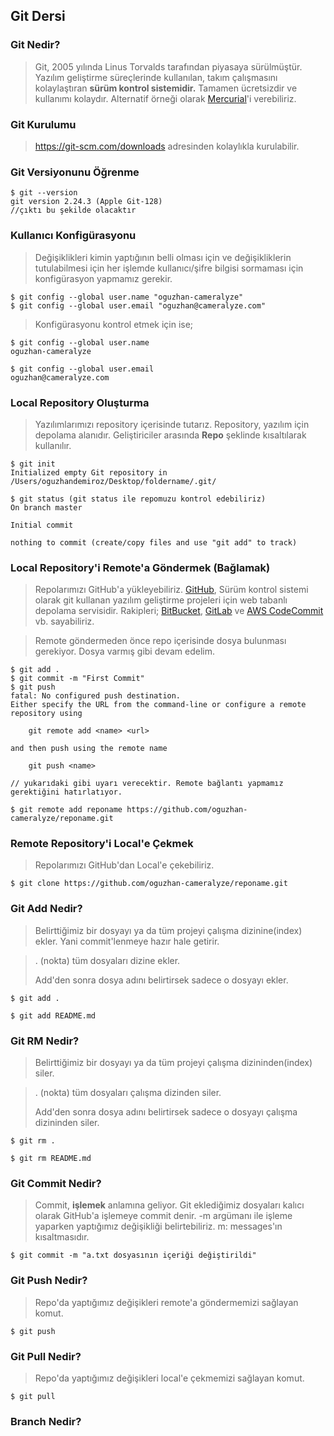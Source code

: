 ## Git Dersi


### Git Nedir?
> Git, 2005 yılında Linus Torvalds tarafından piyasaya sürülmüştür. Yazılım geliştirme süreçlerinde kullanılan, takım çalışmasını kolaylaştıran **sürüm kontrol sistemidir.** Tamamen ücretsizdir ve kullanımı kolaydır. Alternatif örneği olarak [Mercurial](https://www.mercurial-scm.org/about)'i verebiliriz.


### Git Kurulumu
> https://git-scm.com/downloads adresinden kolaylıkla kurulabilir.


### Git Versiyonunu Öğrenme
    $ git --version
    git version 2.24.3 (Apple Git-128)
    //çıktı bu şekilde olacaktır


### Kullanıcı Konfigürasyonu
> Değişiklikleri kimin yaptığının belli olması için ve değişikliklerin tutulabilmesi için her işlemde kullanıcı/şifre bilgisi sormaması için konfigürasyon yapmamız gerekir.

    $ git config --global user.name "oguzhan-cameralyze"
    $ git config --global user.email "oguzhan@cameralyze.com"

> Konfigürasyonu kontrol etmek için ise;

    $ git config --global user.name
    oguzhan-cameralyze

    $ git config --global user.email
    oguzhan@cameralyze.com


### Local Repository Oluşturma
> Yazılımlarımızı repository içerisinde tutarız. Repository, yazılım için depolama alanıdır. Geliştiriciler arasında **Repo** şeklinde kısaltılarak kullanılır.

    $ git init
    Initialized empty Git repository in /Users/oguzhandemiroz/Desktop/foldername/.git/

    $ git status (git status ile repomuzu kontrol edebiliriz)
    On branch master

    Initial commit

    nothing to commit (create/copy files and use "git add" to track)


### Local Repository'i Remote'a Göndermek (Bağlamak)
> Repolarımızı GitHub'a yükleyebiliriz. [GitHub](http://github.com/), Sürüm kontrol sistemi olarak git kullanan yazılım geliştirme projeleri için web tabanlı depolama servisidir. Rakipleri; [BitBucket](https://bitbucket.org/), [GitLab](https://gitlab.com/) ve [AWS CodeCommit](https://aws.amazon.com/tr/codecommit/) vb. sayabiliriz.

> Remote göndermeden önce repo içerisinde dosya bulunması gerekiyor. Dosya varmış gibi devam edelim.

    $ git add .
    $ git commit -m "First Commit"
    $ git push
    fatal: No configured push destination.
    Either specify the URL from the command-line or configure a remote repository using

        git remote add <name> <url>

    and then push using the remote name

        git push <name>
    
    // yukarıdaki gibi uyarı verecektir. Remote bağlantı yapmamız gerektiğini hatırlatıyor.

    $ git remote add reponame https://github.com/oguzhan-cameralyze/reponame.git


### Remote Repository'i Local'e Çekmek
> Repolarımızı GitHub'dan Local'e çekebiliriz.

    $ git clone https://github.com/oguzhan-cameralyze/reponame.git


### Git Add Nedir?
> Belirttiğimiz bir dosyayı ya da tüm projeyi çalışma dizinine(index) ekler. Yani commit'lenmeye hazır hale getirir.

> . (nokta) tüm dosyaları dizine ekler.
> 
> Add'den sonra dosya adını belirtirsek sadece o dosyayı ekler.

    $ git add .

    $ git add README.md


### Git RM Nedir?
> Belirttiğimiz bir dosyayı ya da tüm projeyi çalışma dizininden(index) siler.

> . (nokta) tüm dosyaları çalışma dizinden siler.
> 
> Add'den sonra dosya adını belirtirsek sadece o dosyayı çalışma dizininden siler.

    $ git rm .

    $ git rm README.md


### Git Commit Nedir?
> Commit, **işlemek** anlamına geliyor. Git eklediğimiz dosyaları kalıcı olarak GitHub'a işlemeye commit denir. -m argümanı ile işleme yaparken yaptığımız değişikliği belirtebiliriz. m: messages'ın kısaltmasıdır.

    $ git commit -m "a.txt dosyasının içeriği değiştirildi"


### Git Push Nedir?
> Repo'da yaptığımız değişikleri remote'a göndermemizi sağlayan komut.

    $ git push


### Git Pull Nedir?
> Repo'da yaptığımız değişikleri local'e çekmemizi sağlayan komut.

    $ git pull


### Branch Nedir?
